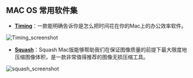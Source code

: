 ## MAC OS 常用软件集

- **[Timing](https://itunes.apple.com/cn/app/timing/id431511738)**：一款能明确告诉你是怎么把时间花在你的Mac上的办公效率软件。

![Timing_screenshot](http://ofx24fene.bkt.clouddn.com//img/book/Timing_screenshot.png)

- **[Squash](https://itunes.apple.com/cn/app/squash-web-image-compression/id1152443474?mt=12)**：Squash Mac版能够帮助我们在保证图像质量的前提下最大限度地压缩图像体积，是一款非常值得推荐的图像无损压缩工具。

![squash_screenshot](http://ofx24fene.bkt.clouddn.com//img/book/squash_screenshot.png)
